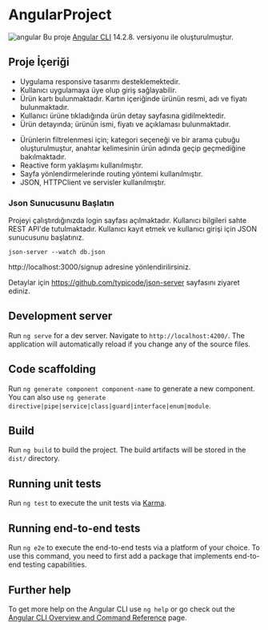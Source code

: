 # AngularProject
![angular](https://onerbilisim.com/wp-content/uploads/2021/09/Angular-logo.png)
Bu proje [Angular CLI](https://github.com/angular/angular-cli)  14.2.8. versiyonu ile oluşturulmuştur.

## Proje İçeriği
- Uygulama responsive tasarımı desteklemektedir.
- Kullanıcı uygulamaya üye olup giriş sağlayabilir.
- Ürün kartı bulunmaktadır. Kartın içeriğinde ürünün resmi, adı ve fiyatı bulunmaktadır.
- Kullanıcı ürüne tıkladığında ürün detay sayfasına gidilmektedir. 
- Ürün detayında; ürünün ismi, fiyatı ve açıklaması bulunmaktadır.

* Ürünlerin filtrelenmesi için; kategori seçeneği ve bir arama çubuğu oluşturulmuştur, anahtar kelimesinin ürün adında geçip geçmediğine bakılmaktadır.
* Reactive form yaklaşımı kullanılmıştır.
* Sayfa yönlendirmelerinde routing yöntemi kullanılmıştır.
* JSON, HTTPClient ve servisler kullanılmıştır.


### Json Sunucusunu Başlatın
Projeyi çalıştırdığınızda login sayfası açılmaktadır. Kullanıcı bilgileri sahte REST API'de tutulmaktadır. Kullanıcı kayıt etmek ve kullanıcı girişi için JSON sunucusunu başlatınız.

`json-server --watch db.json`

http://localhost:3000/signup adresine yönlendirilirsiniz. 

Detaylar için https://github.com/typicode/json-server sayfasını ziyaret ediniz.


## Development server

Run `ng serve` for a dev server. Navigate to `http://localhost:4200/`. The application will automatically reload if you change any of the source files.

## Code scaffolding

Run `ng generate component component-name` to generate a new component. You can also use `ng generate directive|pipe|service|class|guard|interface|enum|module`.

## Build

Run `ng build` to build the project. The build artifacts will be stored in the `dist/` directory.

## Running unit tests

Run `ng test` to execute the unit tests via [Karma](https://karma-runner.github.io).

## Running end-to-end tests

Run `ng e2e` to execute the end-to-end tests via a platform of your choice. To use this command, you need to first add a package that implements end-to-end testing capabilities.

## Further help

To get more help on the Angular CLI use `ng help` or go check out the [Angular CLI Overview and Command Reference](https://angular.io/cli) page.
